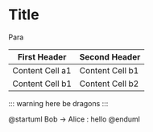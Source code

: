 # Title

Para

| First Header    | Second Header   |
| -------------   | -------------   |
| Content Cell a1 | Content Cell b1 |
| Content Cell b1 | Content Cell b2 |

::: warning
here be dragons
:::

@startuml
Bob -> Alice : hello
@enduml
